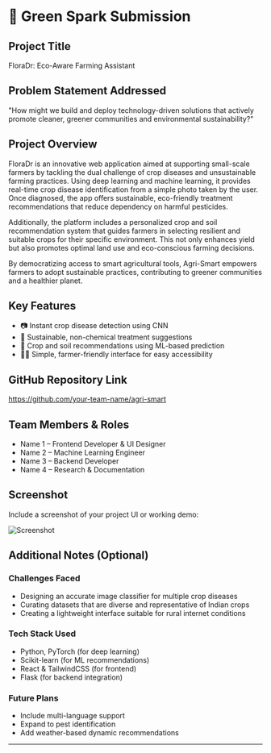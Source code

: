 # 🚀 Green Spark Submission

## Project Title
FloraDr: Eco-Aware Farming Assistant

## Problem Statement Addressed
"How might we build and deploy technology-driven solutions that actively promote cleaner, greener communities and environmental sustainability?"

## Project Overview
FloraDr is an innovative web application aimed at supporting small-scale farmers by tackling the dual challenge of crop diseases and unsustainable farming practices. Using deep learning and machine learning, it provides real-time crop disease identification from a simple photo taken by the user. Once diagnosed, the app offers sustainable, eco-friendly treatment recommendations that reduce dependency on harmful pesticides. 

Additionally, the platform includes a personalized crop and soil recommendation system that guides farmers in selecting resilient and suitable crops for their specific environment. This not only enhances yield but also promotes optimal land use and eco-conscious farming decisions.

By democratizing access to smart agricultural tools, Agri-Smart empowers farmers to adopt sustainable practices, contributing to greener communities and a healthier planet.

## Key Features
- 📷 Instant crop disease detection using CNN
- 🌿 Sustainable, non-chemical treatment suggestions
- 🌾 Crop and soil recommendations using ML-based prediction
- 🧑‍🌾 Simple, farmer-friendly interface for easy accessibility

## GitHub Repository Link
<!-- Paste your public repo link here -->
https://github.com/your-team-name/agri-smart

## Team Members & Roles
- Name 1 – Frontend Developer & UI Designer
- Name 2 – Machine Learning Engineer
- Name 3 – Backend Developer
- Name 4 – Research & Documentation

## Screenshot
Include a screenshot of your project UI or working demo:

![Screenshot](./assets/screenshot.png)

## Additional Notes (Optional)

### Challenges Faced
- Designing an accurate image classifier for multiple crop diseases
- Curating datasets that are diverse and representative of Indian crops
- Creating a lightweight interface suitable for rural internet conditions

### Tech Stack Used
- Python, PyTorch (for deep learning)
- Scikit-learn (for ML recommendations)
- React & TailwindCSS (for frontend)
- Flask (for backend integration)

### Future Plans
- Include multi-language support
- Expand to pest identification
- Add weather-based dynamic recommendations

---
